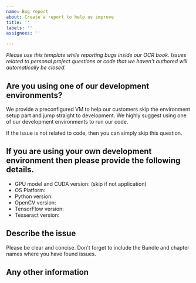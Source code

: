 ```yaml
---
name: Bug report
about: Create a report to help us improve
title: ''
labels: ''
assignees: ''

---
```


_Please use this template while reporting bugs inside our OCR book. Issues related to personal project questions or code that we haven't authored will automatically be closed._

## Are you using one of our development environments? 

We provide a preconfigured VM to help our customers skip the environment setup part and jump straight to development. We highly suggest using one of our development environments to run our code. 

If the issue is not related to code, then you can simply skip this question. 

## If you are using your own development environment then please provide the following details.

* GPU model and CUDA version: (skip if not application) 
* OS Platform: 
* Python version: 
* OpenCV version: 
* TensorFlow version:
* Tesseract version:

## Describe the issue 

Please be clear and concise. Don't forget to include the Bundle and chapter names where you have found issues. 

## Any other information
